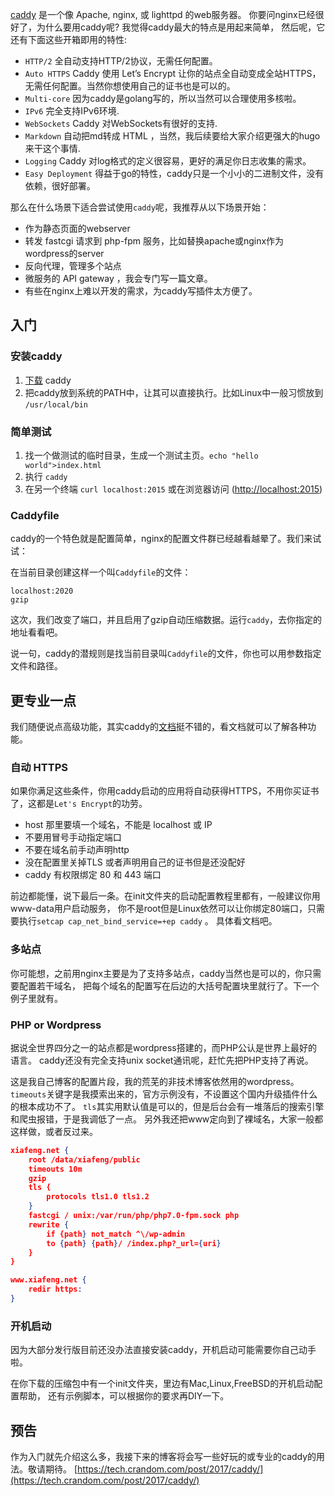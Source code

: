 [caddy](https://caddyserver.com/) 是一个像 Apache, nginx, 或 lighttpd 的web服务器。 你要问nginx已经很好了，为什么要用caddy呢? 我觉得caddy最大的特点是用起来简单， 然后呢，它还有下面这些开箱即用的特性:

*   `HTTP/2` 全自动支持HTTP/2协议，无需任何配置。
*   `Auto HTTPS` Caddy 使用 Let’s Encrypt 让你的站点全自动变成全站HTTPS，无需任何配置。当然你想使用自己的证书也是可以的。
*   `Multi-core` 因为caddy是golang写的，所以当然可以合理使用多核啦。
*   `IPv6` 完全支持IPv6环境.
*   `WebSockets` Caddy 对WebSockets有很好的支持.
*   `Markdown` 自动把md转成 HTML ，当然，我后续要给大家介绍更强大的hugo来干这个事情.
*   `Logging` Caddy 对log格式的定义很容易，更好的满足你日志收集的需求。
*   `Easy Deployment` 得益于go的特性，caddy只是一个小小的二进制文件，没有依赖，很好部署。

那么在什么场景下适合尝试使用`caddy`呢，我推荐从以下场景开始：

*   作为静态页面的webserver
*   转发 fastcgi 请求到 php-fpm 服务，比如替换apache或nginx作为wordpress的server
*   反向代理，管理多个站点
*   微服务的 API gateway ，我会专门写一篇文章。
*   有些在nginx上难以开发的需求，为caddy写插件太方便了。

入门
--

### 安装caddy

1.  [下载](https://caddyserver.com/download) caddy
2.  把caddy放到系统的PATH中，让其可以直接执行。比如Linux中一般习惯放到 `/usr/local/bin`

### 简单测试

1.  找一个做测试的临时目录，生成一个测试主页。`echo "hello world">index.html`
2.  执行 `caddy`
3.  在另一个终端 `curl localhost:2015` 或在浏览器访问 ([http://localhost:2015](http://localhost:2015/))

### Caddyfile

caddy的一个特色就是配置简单，nginx的配置文件群已经越看越晕了。我们来试试：

在当前目录创建这样一个叫`Caddyfile`的文件：

```null
localhost:2020
gzip
```

这次，我们改变了端口，并且启用了gzip自动压缩数据。运行`caddy`，去你指定的地址看看吧。

说一句，caddy的潜规则是找当前目录叫`Caddyfile`的文件，你也可以用参数指定文件和路径。

更专业一点
-----

我们随便说点高级功能，其实caddy的[文档](https://caddyserver.com/docs)挺不错的，看文档就可以了解各种功能。

### 自动 HTTPS

如果你满足这些条件，你用caddy启动的应用将自动获得HTTPS，不用你买证书了，这都是`Let's Encrypt`的功劳。

*   host 那里要填一个域名，不能是 localhost 或 IP
*   不要用冒号手动指定端口
*   不要在域名前手动声明http
*   没在配置里关掉TLS 或者声明用自己的证书但是还没配好
*   caddy 有权限绑定 80 和 443 端口

前边都能懂，说下最后一条。在init文件夹的启动配置教程里都有，一般建议你用www-data用户启动服务， 你不是root但是Linux依然可以让你绑定80端口，只需要执行`setcap cap_net_bind_service=+ep caddy` 。 具体看文档吧。

### 多站点

你可能想，之前用nginx主要是为了支持多站点，caddy当然也是可以的，你只需要配置若干域名， 把每个域名的配置写在后边的大括号配置块里就行了。下一个例子里就有。

### PHP or Wordpress

据说全世界四分之一的站点都是wordpress搭建的，而PHP公认是世界上最好的语言。 caddy还没有完全支持unix socket通讯呢，赶忙先把PHP支持了再说。

这是我自己博客的配置片段，我的荒芜的非技术博客依然用的wordpress。 `timeouts`关键字是我摸索出来的，官方示例没有，不设置这个国内升级插件什么的根本成功不了。 `tls`其实用默认值是可以的，但是后台会有一堆落后的搜索引擎和爬虫报错，于是我调低了一点。 另外我还把www定向到了裸域名，大家一般都这样做，或者反过来。

```json
xiafeng.net {
    root /data/xiafeng/public
    timeouts 10m
    gzip
    tls {
        protocols tls1.0 tls1.2
    }
    fastcgi / unix:/var/run/php/php7.0-fpm.sock php
    rewrite {
        if {path} not_match ^\/wp-admin
        to {path} {path}/ /index.php?_url={uri}
    }
}

www.xiafeng.net {
    redir https:
}
```

### 开机启动

因为大部分发行版目前还没办法直接安装caddy，开机启动可能需要你自己动手啦。

在你下载的压缩包中有一个init文件夹，里边有Mac,Linux,FreeBSD的开机启动配置帮助， 还有示例脚本，可以根据你的要求再DIY一下。

预告
--

作为入门就先介绍这么多，我接下来的博客将会写一些好玩的或专业的caddy的用法。敬请期待。 
 [https://tech.crandom.com/post/2017/caddy/](https://tech.crandom.com/post/2017/caddy/)